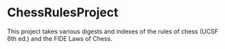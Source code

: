 # ChessRulesProject

This project takes various digests and indexes of the rules of chess (UCSF 6th ed.) and the FIDE Laws of Chess.
